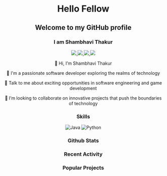 <!-- Dynamic Typing Text -->
<div align="center">
  <h1>Hello Fellow <span id="typing-text"></span></h1>
</div>

<script>
  const typingTexts = ["Developers", "Hackers", "Tech Enthusiasts"];
  let index = 0;

  function updateTypingText() {
    document.getElementById("typing-text").textContent = typingTexts[index];
    index = (index + 1) % typingTexts.length;
  }

  // Initially set typing text
  updateTypingText();
  // Set interval to update typing text every 2 seconds
  setInterval(updateTypingText, 2000);
</script>

<!-- Welcome Message -->
<div align="center">
  <h2>Welcome to my GitHub profile</h2>
</div>

<!-- Personal Information -->
<div align="center">
  <h3>I am Shambhavi Thakur</h3>
</div>

<!-- Social Media and Profiles -->
<div align="center">
  <a href="https://www.linkedin.com/in/your-linkedin-profile" target="_blank">
    <img src="https://img.icons8.com/color/48/000000/linkedin.png"/>
  </a>
  <a href="https://stackoverflow.com/users/your-stackoverflow-profile" target="_blank">
    <img src="https://img.icons8.com/color/48/000000/stackoverflow.png"/>
  </a>
  <a href="https://www.kaggle.com/your-kaggle-profile" target="_blank">
    <img src="https://img.icons8.com/color/48/000000/kaggle.png"/>
  </a>
  <a href="https://www.hackerrank.com/your-hackerrank-profile" target="_blank">
    <img src="https://img.icons8.com/color/48/000000/hackerrank.png"/>
  </a>
</div>

<!-- Personal Description -->
<div align="center">
  <p>👋 Hi, I’m Shambhavi Thakur</p>
  <p>💼 I'm a passionate software developer exploring the realms of technology</p>
  <p>💬 Talk to me about exciting opportunities in software engineering and game development</p>
  <p>👯 I’m looking to collaborate on innovative projects that push the boundaries of technology</p>
</div>

<!-- Skills -->
<div align="center">
  <h3>Skills</h3>
  <img src="https://img.icons8.com/color/48/000000/java-coffee-cup-logo.png" alt="Java"/>
  <img src="https://img.icons8.com/color/48/000000/python.png" alt="Python"/>
  <!-- Add more skills icons as needed -->
</div>

<!-- Github Stats -->
<div align="center">
  <h3>Github Stats</h3>
  <!-- Add Github stats widget here -->
</div>

<!-- Recent Activity -->
<div align="center">
  <h3>Recent Activity</h3>
  <!-- Add recent activity widget here -->
</div>

<!-- Popular Projects -->
<div align="center">
  <h3>Popular Projects</h3>
  <!-- Add links and descriptions to your popular repositories here -->
</div>
